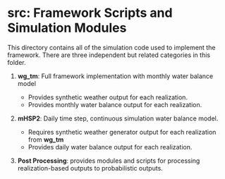 # src: Framework Scripts and Simulation Modules

This directory contains all of the simulation code used to implement the 
framework. There are three independent but related categories in this folder.

1. **wg_tm**: Full framework implementation with monthly water balance model
   * Provides synthetic weather output for each realization.
   * Provides monthly water balance output for each realization.

2. **mHSP2**: Daily time step, continuous simulation water balance model.
   * Requires synthetic weather generator output for each realization from
     **wg_tm**
   * Provides daily water balance output for each realization.

3. **Post Processing**: provides modules and scripts for processing
   realization-based outputs to probabilistic outputs.

